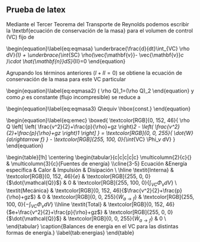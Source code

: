 ## Prueba de latex

Mediante el Tercer Teorema del Transporte de Reynolds podemos escribir la \textbf{ecuación de conservación de la masa} para el volumen de control (VC) fijo de 


\begin{equation}\label{eq:eqmasa}
    \underbrace{\frac{d}{dt}\int_{VC} \rho dV}_{I} +  \underbrace{\int_{SC} \rho(\vec{\mathbf{v}}- \vec{\mathbf{v}}_c )\cdot \hat{\mathbf{n}}dS}_{II}=0
\end{equation}



Agrupando los términos anteriores ($I+II=0$) se obtiene la ecuación de conservación de la masa para este VC particular

\begin{equation}\label{eq:eqmasa2}
   ( \rho Q)_1=(\rho Q)_2
\end{equation}
y como $\rho$ es constante (flujo incompresible) se reduce a

\begin{equation}\label{eq:eqmasa3}
   Q\equiv \hbox{const.}
\end{equation}


\begin{equation}\label{eq:emec}
\boxed{
    \textcolor[RGB]{0, 152, 46}{ \rho Q \left[ \left( \frac{v^2}{2}+\frac{p}{\rho}+gz  \right)_2  - \left( \frac{v^2}{2}+\frac{p}{\rho}+gz  \right)_1 \right] } = \textcolor[RGB]{0, 0, 255}{ \dot{W}_{a\rightarrow f} } - \textcolor[RGB]{255, 100, 0}{\int_{VC} \Phi_v  dV}
     }
\end{equation}


\begin{table}[!h]
\centering
\begin{tabular}{c|c|c|c|c}
\multicolumn{2}{c}{}  & \multicolumn{3}{c}{Fuentes de energía} \\\cline{3-5} 
Ecuación &Energía específica        &      Calor            &  Impulsión & Disipación \\ \hline
\textit{Interna} & \textcolor[RGB]{0, 152, 46}{$e$} &   \textcolor[RGB]{255, 0, 0}{$\dot{\mathcal{Q}}$}  &   0        &  \textcolor[RGB]{255, 100, 0}{$\int_{VC} \Phi_v  dV$}     \\
\textit{Mecánica} &  \textcolor[RGB]{0, 152, 46}{$\frac{v^2}{2}+\frac{p}{\rho}+gz$} &  0  &     \textcolor[RGB]{0, 0, 255}{$\dot{W}_{a\rightarrow f}$}        & \textcolor[RGB]{255, 100, 0}{$- \int_{VC} \Phi_v  dV$}     \\\hline
\textit{Total} &   \textcolor[RGB]{0, 152, 46}{$e+\frac{v^2}{2}+\frac{p}{\rho}+gz$} &    \textcolor[RGB]{255, 0, 0}{$\dot{\mathcal{Q}}$}  &   \textcolor[RGB]{0, 0, 255}{$\dot{W}_{a\rightarrow f}$}        &  0     \\
\end{tabular}
\caption{Balances de energía en el VC para las distintas formas de energía.}
\label{tab:energias}
\end{table}
